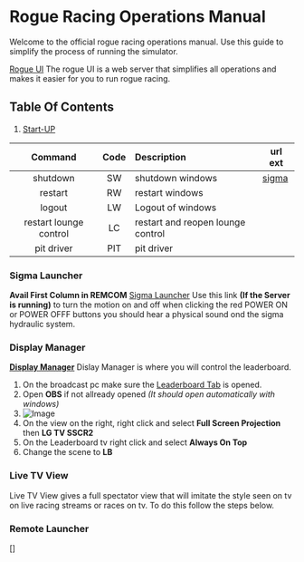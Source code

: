 # Rogue Racing Operations Manual
Welcome to the official rogue racing operations manual.  Use this guide to simplify the process of running the simulator.

[Rogue UI](http://192.168.1.12:5152)
The rogue UI is a web server that simplifies all operations and makes it easier for you to run rogue racing.
## Table Of Contents
1. [Start-UP](#StartUp-Settings)

| Command | Code | Description | url ext |
|:-:|:-:|:-|-|
|shutdown|SW|shutdown windows|[sigma]()
|restart|RW|restart windows|
|logout|LW|Logout of windows|
|restart lounge control|LC|restart and reopen lounge control|
|pit driver|PIT|pit driver|


### Sigma Launcher 
**Avail First Column in REMCOM**
[Sigma Launcher](http://192.168.1.12:5152/remcom)
Use this link **(If the Server is running)** to turn the motion on and off when clicking the red POWER ON or POWER OFFF buttons you should hear a physical sound ond the sigma hydraulic system.


### Display Manager
[**Display Manager**](https://192.168.1.12:6001/RemoteViewSettings)
Dislay Manager is where you will control the leaderboard.  

1. On the broadcast pc make sure the [Leaderboard Tab](https://192.168.1.12:6001/remoteview/?id=1) is opened.
2. Open **OBS** if not allready opened *(It should open automatically with windows)*
3. ![Image](C:\Users\DromoSpecControl\OneDrive\Pictures\Screenshots\1.png)
4. On the view on the right, right click and select **Full Screen Projection** then **LG TV SSCR2**
5. On the Leaderboard tv right click and select **Always On Top**
6. Change the scene to **LB**
### Live TV View
Live TV View gives a full spectator view that will imitate the style seen on tv on live racing streams or races on tv. To do this follow the steps below.

### Remote Launcher
[]